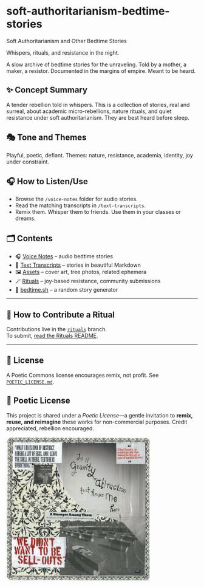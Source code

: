 # soft-authoritarianism-bedtime-stories
Soft Authoritarianism and Other Bedtime Stories

Whispers, rituals, and resistance in the night.

A slow archive of bedtime stories for the unraveling.
Told by a mother, a maker, a resistor. Documented in the margins of empire. Meant to be heard.

## ✨ Concept Summary
A tender rebellion told in whispers. This is a collection of stories, real and surreal, about academic micro-rebellions, nature rituals, and quiet resistance under soft authoritarianism. They are best heard before sleep.

## 🎭 Tone and Themes
Playful, poetic, defiant.
Themes: nature, resistance, academia, identity, joy under constraint.

## 🎧 How to Listen/Use
- Browse the `/voice-notes` folder for audio stories.
- Read the matching transcripts in `/text-transcripts`.
- Remix them. Whisper them to friends. Use them in your classes or dreams.

## 🗂 Contents

- 🎧 [Voice Notes](./voice-notes) – audio bedtime stories  
- 📖 [Text Transcripts](./text-transcripts) – stories in beautiful Markdown  
- 🖼 [Assets](./assets) – cover art, tree photos, related ephemera  
- 🪄 [Rituals](https://github.com/macharose/soft-authoritarianism-bedtime-stories/tree/rituals) – joy-based resistance, community submissions  
- 🎲 [bedtime.sh](./bedtime.sh) – a random story generator

---

## 💌 How to Contribute a Ritual

Contributions live in the [`rituals`](https://github.com/macharose/soft-authoritarianism-bedtime-stories/tree/rituals) branch.  
To submit, [read the Rituals README](https://github.com/macharose/soft-authoritarianism-bedtime-stories/blob/rituals/README.md).

---

## 🔖 License

A Poetic Commons license encourages remix, not profit. See [`POETIC_LICENSE.md`](./POETIC_LICENSE.md).

## 🌿 Poetic License
This project is shared under a *Poetic License*—a gentle invitation to **remix, reuse, and reimagine** these works for non-commercial purposes. Credit appreciated, rebellion encouraged.

<img src="Art/4-23-12 Gravity.jpg" alt="Gravity" width="75%">

